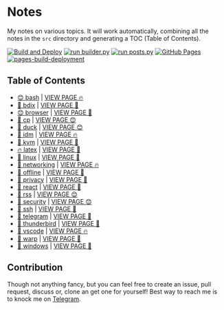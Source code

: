 # Notes

My notes on various topics. It will work automatically, combining all the notes in the `src` directory and generating a TOC (Table of Contents).

[![Build and Deploy](https://github.com/SharafatKarim/notes/actions/workflows/action.yml/badge.svg)](https://github.com/SharafatKarim/notes/actions/workflows/action.yml)
[![run builder.py](https://github.com/SharafatKarim/notes/actions/workflows/action.yml/badge.svg)](https://github.com/SharafatKarim/notes/actions/workflows/action.yml)
[![run posts.py](https://github.com/SharafatKarim/notes/actions/workflows/posts.yml/badge.svg)](https://github.com/SharafatKarim/notes/actions/workflows/posts.yml)
[![GitHub Pages](https://github.com/SharafatKarim/notes/actions/workflows/gh-pages.yml/badge.svg)](https://github.com/SharafatKarim/notes/actions/workflows/gh-pages.yml)
[![pages-build-deployment](https://github.com/SharafatKarim/notes/actions/workflows/pages/pages-build-deployment/badge.svg)](https://github.com/SharafatKarim/notes/actions/workflows/pages/pages-build-deployment)


## Table of Contents

- [😊 bash](src/bash.md) | <a href='https://sharafat.is-a.dev/notes/bash' target='_blank'>VIEW PAGE 🔥</a>
- [🌟 bdix](src/bdix.md) | <a href='https://sharafat.is-a.dev/notes/bdix' target='_blank'>VIEW PAGE 🎉</a>
- [😊 browser](src/browser.md) | <a href='https://sharafat.is-a.dev/notes/browser' target='_blank'>VIEW PAGE 🎸</a>
- [👾 cp](src/cp.md) | <a href='https://sharafat.is-a.dev/notes/cp' target='_blank'>VIEW PAGE 😊</a>
- [🌈 duck](src/duck.md) | <a href='https://sharafat.is-a.dev/notes/duck' target='_blank'>VIEW PAGE 😊</a>
- [🎸 idm](src/idm.md) | <a href='https://sharafat.is-a.dev/notes/idm' target='_blank'>VIEW PAGE 🔥</a>
- [🍕 kvm](src/kvm.md) | <a href='https://sharafat.is-a.dev/notes/kvm' target='_blank'>VIEW PAGE 🎉</a>
- [🔥 latex](src/latex.md) | <a href='https://sharafat.is-a.dev/notes/latex' target='_blank'>VIEW PAGE 👾</a>
- [🍕 linux](src/linux.md) | <a href='https://sharafat.is-a.dev/notes/linux' target='_blank'>VIEW PAGE 🍕</a>
- [🌈 networking](src/networking.md) | <a href='https://sharafat.is-a.dev/notes/networking' target='_blank'>VIEW PAGE 🔥</a>
- [🎉 offline](src/offline.md) | <a href='https://sharafat.is-a.dev/notes/offline' target='_blank'>VIEW PAGE 🎸</a>
- [🎸 privacy](src/privacy.md) | <a href='https://sharafat.is-a.dev/notes/privacy' target='_blank'>VIEW PAGE 🎉</a>
- [🌟 react](src/react.md) | <a href='https://sharafat.is-a.dev/notes/react' target='_blank'>VIEW PAGE 🌈</a>
- [🎸 rss](src/rss.md) | <a href='https://sharafat.is-a.dev/notes/rss' target='_blank'>VIEW PAGE 😊</a>
- [🤖 security](src/security.md) | <a href='https://sharafat.is-a.dev/notes/security' target='_blank'>VIEW PAGE 😊</a>
- [🚀 ssh](src/ssh.md) | <a href='https://sharafat.is-a.dev/notes/ssh' target='_blank'>VIEW PAGE 🍕</a>
- [🍕 telegram](src/telegram.md) | <a href='https://sharafat.is-a.dev/notes/telegram' target='_blank'>VIEW PAGE 🚀</a>
- [🚀 thunderbird](src/thunderbird.md) | <a href='https://sharafat.is-a.dev/notes/thunderbird' target='_blank'>VIEW PAGE 🎸</a>
- [👾 vscode](src/vscode.md) | <a href='https://sharafat.is-a.dev/notes/vscode' target='_blank'>VIEW PAGE 🔥</a>
- [🤖 warp](src/warp.md) | <a href='https://sharafat.is-a.dev/notes/warp' target='_blank'>VIEW PAGE 👾</a>
- [🌟 windows](src/windows.md) | <a href='https://sharafat.is-a.dev/notes/windows' target='_blank'>VIEW PAGE 🎉</a>

## Contribution

Though not anything fancy, but you can feel free to create an issue, pull request, discuss or, clone an get one for yourself!
Best way to reach me is to knock me on [Telegram](https://t.me/SharafatKarim).

